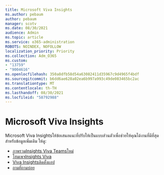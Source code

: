 ```yaml
---
title: Microsoft Viva Insights
ms.author: pebaum
author: pebaum
manager: scotv
ms.date: 08/30/2021
audience: Admin
ms.topic: article
ms.service: o365-administration
ROBOTS: NOINDEX, NOFOLLOW
localization_priority: Priority
ms.collection: Adm_O365
ms.custom:
- "13759"
- "9004616"
ms.openlocfilehash: 350a8dfb58d54a63082411d35967c9d4965f4bdf
ms.sourcegitcommit: b6dd6ae628a02ea6b997a993c49de083465bc2ac
ms.translationtype: MT
ms.contentlocale: th-TH
ms.lasthandoff: 08/30/2021
ms.locfileid: "58792988"
---
```

# <a name="microsoft-viva-insights"></a>Microsoft Viva Insights

Microsoft Viva Insightsให้ข้อเสนอแนะที่ปรับให้เป็นแบบส่วนตัวเพื่อช่วยให้คุณได้งานที่ดีที่สุด สำหรับข้อมูลเพิ่มเติม ให้ดู:

- [ภาพรวมInsights Viva Teamsใหม่](https://docs.microsoft.com/insights/viva-teams-app)
- [โฮมเพจInsights Viva](https://docs.microsoft.com/insights/viva-insights-home)
- [Viva Insightsติดตั้งแอป](https://docs.microsoft.com/insights/viva-teams-app-install)
- [ถามที่ถามบ่อย](https://docs.microsoft.com/insights/viva-teams-app-faq)

